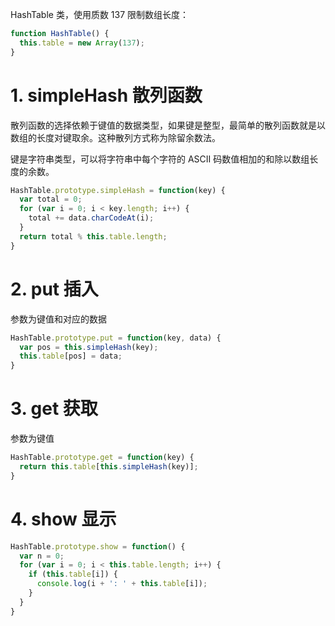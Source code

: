 HashTable 类，使用质数 137 限制数组长度：
```javascript
function HashTable() {
  this.table = new Array(137);
}
```

# 1. simpleHash 散列函数
散列函数的选择依赖于键值的数据类型，如果键是整型，最简单的散列函数就是以数组的长度对键取余。这种散列方式称为除留余数法。

键是字符串类型，可以将字符串中每个字符的 ASCII 码数值相加的和除以数组长度的余数。
```javascript
HashTable.prototype.simpleHash = function(key) {
  var total = 0;
  for (var i = 0; i < key.length; i++) {
    total += data.charCodeAt(i);
  }
  return total % this.table.length;
}
```

# 2. put 插入
参数为键值和对应的数据
```javascript
HashTable.prototype.put = function(key, data) {
  var pos = this.simpleHash(key);
  this.table[pos] = data;
}
```

# 3. get 获取
参数为键值
```javascript
HashTable.prototype.get = function(key) {
  return this.table[this.simpleHash(key)];
}
```

# 4. show 显示
```javascript
HashTable.prototype.show = function() {
  var n = 0;
  for (var i = 0; i < this.table.length; i++) {
    if (this.table[i]) {
      console.log(i + ': ' + this.table[i]);
    }
  }
}
```